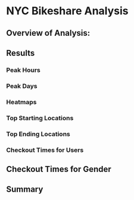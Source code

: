 # NYC Bikeshare Analysis

## Overview of Analysis: 


## Results 

### Peak Hours

### Peak Days

### Heatmaps

### Top Starting Locations

### Top Ending Locations

### Checkout Times for Users

## Checkout Times for Gender 


## Summary



